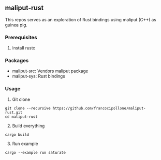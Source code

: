 ## maliput-rust

This repos serves as an exploration of Rust bindings using maliput (C++) as guinea pig.


### Prerequisites

1. Install rustc

### Packages
 - maliput-src: Vendors maliput package
 - maliput-sys: Rust bindings

### Usage

1. Git clone
```
git clone --recursive https://github.com/francocipollone/maliput-rust.git
cd maliput-rust
```

2. Build everything

```
cargo build
```

3. Run example
```
cargo --example run saturate
```
